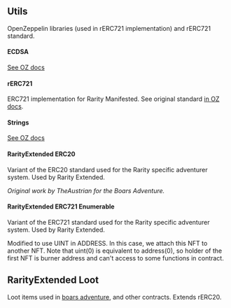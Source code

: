 ## Utils
OpenZeppelin libraries (used in rERC721 implementation) and rERC721 standard.

#### ECDSA
[See OZ docs](https://docs.openzeppelin.com/contracts/4.x/api/utils#ECDSA)

#### rERC721
ERC721 implementation for Rarity Manifested. See original standard [in OZ docs](https://docs.openzeppelin.com/contracts/4.x/api/token/erc721).

#### Strings
[See OZ docs](https://docs.openzeppelin.com/contracts/4.x/api/utils#Strings)

#### RarityExtended ERC20
Variant of the ERC20 standard used for the Rarity specific adventurer system.
Used by Rarity Extended.

*Original work by TheAustrian for the Boars Adventure.*

#### RarityExtended ERC721 Enumerable
Variant of the ERC721 standard used for the Rarity specific adventurer system.
Used by Rarity Extended.

Modified to use UINT in ADDRESS. 
In this case, we attach this NFT to another NFT.
Note that uint(0) is equivalent to address(0), so holder of the first NFT is burner address and can't access to some functions in contract.

## RarityExtended Loot
Loot items used in [boars adventure](https://github.com/Rarity-Extended/rarity_extended_boars), and other contracts. Extends rERC20.